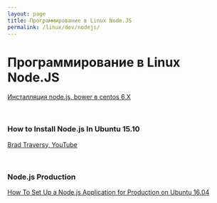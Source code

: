 ```yaml
---
layout: page
title: Программирование в Linux Node.JS
permalink: /linux/dev/nodejs/
---
```


# Программирование в Linux Node.JS

<a href="/linux/dev/nodejs/installation/centos/">Инсталляция node.js, bower в centos 6.X</a>

<br/>

### How to Install Node.js In Ubuntu 15.10

[Brad Traversy, YouTube](https://www.youtube.com/watch?v=AcUfdajsKg8)

<br/>

### Node.js Production

[How To Set Up a Node.js Application for Production on Ubuntu 16.04](/linux/dev/nodejs/production/)
